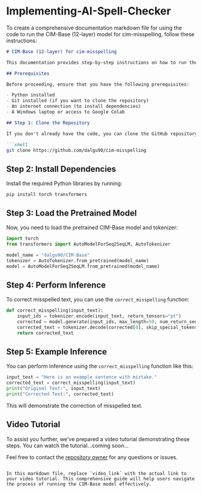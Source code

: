 # Implementing-AI-Spell-Checker

To create a comprehensive documentation markdown file for using the code to run the CIM-Base (12-layer) model for cim-misspelling, follow these instructions:

```markdown
# CIM-Base (12-layer) for cim-misspelling

This documentation provides step-by-step instructions on how to run the CIM-Base (12-layer) model for cim-misspelling. The code is available in the [dalgu90/cim-misspelling](https://github.com/dalgu90/cim-misspelling) repository.

## Prerequisites

Before proceeding, ensure that you have the following prerequisites:

- Python installed
- Git installed (if you want to clone the repository)
- An internet connection (to install dependencies)
- A Windows laptop or access to Google Colab

## Step 1: Clone the Repository

If you don't already have the code, you can clone the GitHub repository by running the following command:

```shell
git clone https://github.com/dalgu90/cim-misspelling
```

## Step 2: Install Dependencies

Install the required Python libraries by running:

```shell
pip install torch transformers
```

## Step 3: Load the Pretrained Model

Now, you need to load the pretrained CIM-Base model and tokenizer:

```python
import torch
from transformers import AutoModelForSeq2SeqLM, AutoTokenizer

model_name = "dalgu90/CIM-Base"
tokenizer = AutoTokenizer.from_pretrained(model_name)
model = AutoModelForSeq2SeqLM.from_pretrained(model_name)
```

## Step 4: Perform Inference

To correct misspelled text, you can use the `correct_misspelling` function:

```python
def correct_misspelling(input_text):
    input_ids = tokenizer.encode(input_text, return_tensors="pt")
    corrected = model.generate(input_ids, max_length=50, num_return_sequences=1, no_repeat_ngram_size=2, top_k=50, top_p=0.95, temperature=0.7)
    corrected_text = tokenizer.decode(corrected[0], skip_special_tokens=True)
    return corrected_text
```

## Step 5: Example Inference

You can perform inference using the `correct_misspelling` function like this:

```python
input_text = "Here is an example sentence with miztake."
corrected_text = correct_misspelling(input_text)
print("Original Text:", input_text)
print("Corrected Text:", corrected_text)
```

This will demonstrate the correction of misspelled text.

## Video Tutorial

To assist you further, we've prepared a video tutorial demonstrating these steps. You can watch the tutorial...coming soon...

Feel free to contact the [repository owner](https://github.com/jddavis-ai) for any questions or issues.
```

In this markdown file, replace `video_link` with the actual link to your video tutorial. This comprehensive guide will help users navigate the process of running the CIM-Base model effectively.
